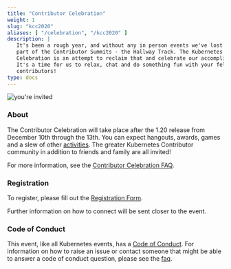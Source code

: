 ```yaml
---
title: "Contributor Celebration"
weight: 1
slug: "kcc2020"
aliases: [ "/celebration", "/kcc2020" ]
description: |
   It's been a rough year, and without any in person events we've lost the best
   part of the Contributor Summits - the Hallway Track. The Kubernetes Contributor
   Celebration is an attempt to reclaim that and celebrate our accomplishments.
   It's a time for us to relax, chat and do something fun with your fellow
   contributors!
type: docs
---
```


<img align="center" alt="you're invited" style="max-width:50%;" src="/events/kcc2020/invited.png">

### About

The Contributor Celebration will take place after the 1.20 release from December
10th through the 13th. You can expect hangouts, awards, games and a slew of
other [activities]. The greater Kubernetes Contributor community in addition to
friends and family are all invited!

For more information, see the  [Contributor Celebration FAQ][faq].

### Registration

To register, please fill out the [Registration Form].

Further information on how to connect will be sent closer to the event.

### Code of Conduct

This event, like all Kubernetes events, has a [Code of Conduct]. For information
on how to raise an issue or contact someone that might be able to answer a code
of conduct question, please see the [faq].

[activities]: ./activities
[faq]: ./faq
[Registration Form]: https://forms.gle/51tqQgxuHxLaeU1P8
[Code of Conduct]: /resources/code-of-conduct

